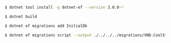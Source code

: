 ```bash
$ dotnet tool install -g dotnet-ef --version 3.0.0-*
```

```bash
$ dotnet build
```

```bash
$ dotnet ef migrations add InitialDb
```

```bash
$ dotnet ef migrations script --output ./../../../migrations/VND.CoolStore.DbMigration/Scripts/ShoppingCart/script0001.sql
```
